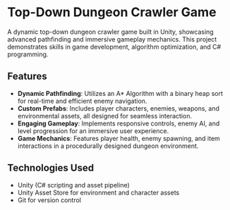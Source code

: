 # Top-Down Dungeon Crawler Game

A dynamic top-down dungeon crawler game built in Unity, showcasing advanced pathfinding and immersive gameplay mechanics. 
This project demonstrates skills in game development, algorithm optimization, and C# programming.

## Features

- **Dynamic Pathfinding**: Utilizes an A* Algorithm with a binary heap sort for real-time and efficient enemy navigation.
- **Custom Prefabs**: Includes player characters, enemies, weapons, and environmental assets, all designed for seamless interaction.
- **Engaging Gameplay**: Implements responsive controls, enemy AI, and level progression for an immersive user experience.
- **Game Mechanics**: Features player health, enemy spawning, and item interactions in a procedurally designed dungeon environment.

## Technologies Used

- Unity (C# scripting and asset pipeline)
- Unity Asset Store for environment and character assets
- Git for version control
